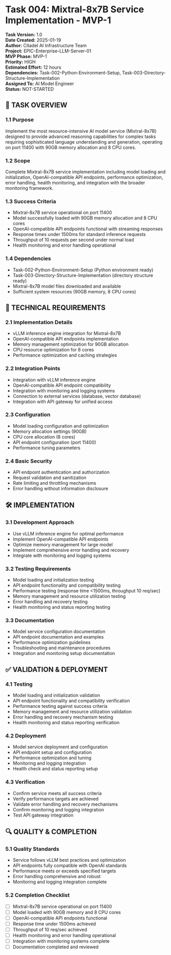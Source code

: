 # Task 004: Mixtral-8x7B Service Implementation - MVP-1

**Task Version:** 1.0  
**Date Created:** 2025-01-19  
**Author:** Citadel AI Infrastructure Team  
**Project:** EPIC-Enterprise-LLM-Server-01  
**MVP Phase:** MVP-1  
**Priority:** HIGH  
**Estimated Effort:** 12 hours  
**Dependencies:** Task-002-Python-Environment-Setup, Task-003-Directory-Structure-Implementation  
**Assigned To:** AI Model Engineer  
**Status:** NOT-STARTED  

## 📝 **TASK OVERVIEW**

### **1.1 Purpose**
Implement the most resource-intensive AI model service (Mixtral-8x7B) designed to provide advanced reasoning capabilities for complex tasks requiring sophisticated language understanding and generation, operating on port 11400 with 90GB memory allocation and 8 CPU cores.

### **1.2 Scope**
Complete Mixtral-8x7B service implementation including model loading and initialization, OpenAI-compatible API endpoints, performance optimization, error handling, health monitoring, and integration with the broader monitoring framework.

### **1.3 Success Criteria**
- Mixtral-8x7B service operational on port 11400
- Model successfully loaded with 90GB memory allocation and 8 CPU cores
- OpenAI-compatible API endpoints functional with streaming responses
- Response times under 1500ms for standard inference requests
- Throughput of 10 requests per second under normal load
- Health monitoring and error handling operational

### **1.4 Dependencies**
- Task-002-Python-Environment-Setup (Python environment ready)
- Task-003-Directory-Structure-Implementation (directory structure ready)
- Mixtral-8x7B model files downloaded and available
- Sufficient system resources (90GB memory, 8 CPU cores)

## 🔧 **TECHNICAL REQUIREMENTS**

### **2.1 Implementation Details**
- vLLM inference engine integration for Mixtral-8x7B
- OpenAI-compatible API endpoints implementation
- Memory management optimization for 90GB allocation
- CPU resource optimization for 8 cores
- Performance optimization and caching strategies

### **2.2 Integration Points**
- Integration with vLLM inference engine
- OpenAI-compatible API endpoint compatibility
- Integration with monitoring and logging systems
- Connection to external services (database, vector database)
- Integration with API gateway for unified access

### **2.3 Configuration**
- Model loading configuration and optimization
- Memory allocation settings (90GB)
- CPU core allocation (8 cores)
- API endpoint configuration (port 11400)
- Performance tuning parameters

### **2.4 Basic Security**
- API endpoint authentication and authorization
- Request validation and sanitization
- Rate limiting and throttling mechanisms
- Error handling without information disclosure

## 🛠️ **IMPLEMENTATION**

### **3.1 Development Approach**
- Use vLLM inference engine for optimal performance
- Implement OpenAI-compatible API endpoints
- Optimize memory management for large model
- Implement comprehensive error handling and recovery
- Integrate with monitoring and logging systems

### **3.2 Testing Requirements**
- Model loading and initialization testing
- API endpoint functionality and compatibility testing
- Performance testing (response time <1500ms, throughput 10 req/sec)
- Memory management and resource utilization testing
- Error handling and recovery testing
- Health monitoring and status reporting testing

### **3.3 Documentation**
- Model service configuration documentation
- API endpoint documentation and examples
- Performance optimization guidelines
- Troubleshooting and maintenance procedures
- Integration and monitoring setup documentation

## ✅ **VALIDATION & DEPLOYMENT**

### **4.1 Testing**
- Model loading and initialization validation
- API endpoint functionality and compatibility verification
- Performance testing against success criteria
- Memory management and resource utilization validation
- Error handling and recovery mechanism testing
- Health monitoring and status reporting verification

### **4.2 Deployment**
- Model service deployment and configuration
- API endpoint setup and configuration
- Performance optimization and tuning
- Monitoring and logging integration
- Health check and status reporting setup

### **4.3 Verification**
- Confirm service meets all success criteria
- Verify performance targets are achieved
- Validate error handling and recovery mechanisms
- Confirm monitoring and logging integration
- Test API gateway integration

## 🔍 **QUALITY & COMPLETION**

### **5.1 Quality Standards**
- Service follows vLLM best practices and optimization
- API endpoints fully compatible with OpenAI standards
- Performance meets or exceeds specified targets
- Error handling comprehensive and robust
- Monitoring and logging integration complete

### **5.2 Completion Checklist**
- [ ] Mixtral-8x7B service operational on port 11400
- [ ] Model loaded with 90GB memory and 8 CPU cores
- [ ] OpenAI-compatible API endpoints functional
- [ ] Response time under 1500ms achieved
- [ ] Throughput of 10 req/sec achieved
- [ ] Health monitoring and error handling operational
- [ ] Integration with monitoring systems complete
- [ ] Documentation completed and reviewed 